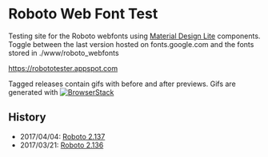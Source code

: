 # Roboto Web Font Test
Testing site for the Roboto webfonts using [Material Design Lite](https://getmdl.io) components. Toggle between the last version hosted on fonts.google.com and the fonts stored in ./www/roboto_webfonts

https://robototester.appspot.com

Tagged releases contain gifs with before and after previews. Gifs are generated with
[![BrowserStack](https://www.browserstack.com/images/layout/browserstack-logo-600x315.png)](https://www.browserstack.com)

## History
- 2017/04/04: [Roboto 2.137](https://github.com/google/fonts/pull/727)
- 2017/03/21: [Roboto 2.136](https://github.com/google/fonts/pull/710)
